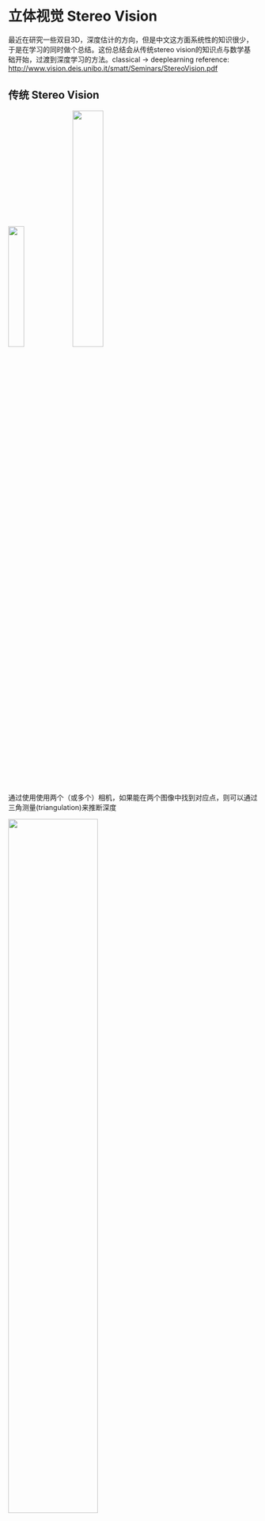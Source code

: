 # 立体视觉 Stereo Vision
最近在研究一些双目3D，深度估计的方向，但是中文这方面系统性的知识很少，于是在学习的同时做个总结。这份总结会从传统stereo vision的知识点与数学基础开始，过渡到深度学习的方法。classical -> deeplearning
reference:
http://www.vision.deis.unibo.it/smatt/Seminars/StereoVision.pdf

## 传统 Stereo Vision
<img src="assets/立体视觉_Stereo_Vision-39604de6.png" width="25%" />
<img src="assets/立体视觉_Stereo_Vision-4ebd1630.png" width="35%" />

通过使用使用两个（或多个）相机，如果能在两个图像中找到对应点，则可以通过三角测量(triangulation)来推断深度

<img src="assets/立体视觉_Stereo_Vision-73e255ab.png" width="60%" />
<img src="assets/立体视觉_Stereo_Vision-0118d06f.png" width="60%" />

对极约束(epipolar constraint)指出: 位于（红色）视线的点的对应点位于目标图像像平面πT上的绿线上。

<img src="assets/立体视觉_Stereo_Vision-2ad5aaf6.png" width="40%" />

<img src="assets/立体视觉_Stereo_Vision-a3504486.png" width="40%" />

可以找到平行的相平面，使得πR与πT上的成像点位于同一扫描线上

<img src="assets/立体视觉_Stereo_Vision-d8d48a75.png" width="40%" />

视差d与深度Z的转换：相似三角形
$$ \frac{b}{Z} = \frac{(b - x_R) + x_T}{Z - f} $$
$$ Z = \frac{b * f}{x_R - x_T} = \frac{b * f}{d} $$
根据Triangulation，世界坐标系的X, Y 也能由如下公式算出
$$ X = Z * \frac{x_R}{f}$$
$$ Y = Z * \frac{y_R}{f}$$

<img src="assets/立体视觉_Stereo_Vision-52a04195.png" width="70%" />

离摄像头越近，视差越大

<img src="assets/立体视觉_Stereo_Vision-95341eef.png" width="50%" />

每个视差值对应一个深度平面, 深度Z的范围Horopter受限于视差d

立体视觉算法总体分为如下4个步骤
1) Matching cost computation 匹配损失计算
2) Cost aggregation 损失聚合
3) Disparity computation/optimization 视差计算/优化
4) Disparity refinement 视差细化

在1之前还有一些前处理的方法，例如：Laplacian of Gaussian (LoG) filtering, Subtraction of mean values computed in nearby pixels, Bilateral filtering, Census transform

### Local approaches
1. Matching cost computation + 2. Cost aggregation (+ WTA)

### Global (semi-global) approaches
1. Matching cost computation + 3. Disparity computation/optimization

### 1 + 2. Matching cost computation & Cost aggregation (+ WTA)

#### Pixel level

<img src="assets/立体视觉_Stereo_Vision-9cb10c7d.png" width="70%" />

#### Fixed Window (FW)
<img src="assets/立体视觉_Stereo_Vision-75258732.png" width="60%" />

<img src="assets/立体视觉_Stereo_Vision-7ceb5fac.png" width="60%" />

R平面上红点的对应点，在T平面对极线 [x, x+dmax] 范围内寻找

<img src="assets/立体视觉_Stereo_Vision-72e7b8b7.png" width="50%" />

在像素层面计算匹配点(区域)的相似度(matching cost), winner takes all(WTA), cost最小的作为匹配点

#### Matching cost fomular
##### Single pixel
- Absolute differences
$$ e(x,y,d) = |I_R(x,y) - I_T(x+d,y)| $$
- Squared differences
$$ e(x,y,d) = (I_R(x,y) - I_T(x+d,y))^2 $$

##### Fixed Window (FW)
- Sum of Absolute differences (SAD)
$$ C(x,y,d) = \sum_{x∈S}|I_R(x,y) - I_T(x+d,y)| $$
- Sum of Squared differences (SSD)
$$ e(x,y,d) = \sum_{x∈S}(I_R(x,y) - I_T(x+d,y))^2 $$

基于window的matching cost计算会受以下因素影响：
- implicitly assumes frontal-parallel surfaces 假设平面平行

<img src="assets/立体视觉_Stereo_Vision-0e1ae303.png" width="70%" />
<img src="assets/立体视觉_Stereo_Vision-ae79628a.png" width="70%" />

- ignores depth discontinuities 忽略深度不连续性

<img src="assets/立体视觉_Stereo_Vision-e6b12d85.png" width="70%" />

- does not deal explicitly with uniform areas and repetitive patterns 没有明确处理统一区域与重复模式

<img src="assets/立体视觉_Stereo_Vision-f41a88f1.png" width="70%" />

基于上述问题的一系列改进方案
- Shiftable Windows： D. Scharstein and R. Szeliski, A taxonomy and evaluation of dense two-frame stereo correspondence algorithms Int. Jour. Computer Vision, 47(1/2/3):7–42, 2002
<img src="assets/立体视觉_Stereo_Vision-51438b01.png" width="60%" />

- Multiple Windows：H. Hirschmuller, P. Innocent, and J. Garibaldi, Real-time correlation-based stereo vision with reduced border errors Int. Journ. of Computer Vision, 47:1–3, 2002
<img src="assets/立体视觉_Stereo_Vision-cfd20c12.png" width="60%" />

- Variable Windows：O. Veksler, Fast variable window for stereo correspondence using integral images In Proc. Conf. on Computer Vision and Pattern Recognition (CVPR 2003), pages 556–561, 2003

- Segmentation based
- Bilateral Filtering
- Adaptive Weights
- Segment Support
- Fast Aggregation

### 3. Disparity computation/optimization
目标：基于整个stereo pair找到最佳视差匹配
定义了能量函数E(d)
$$ E(d) = E_{data}(d) + E_{smooth}(d) $$

$E_{data}$ 衡量stereo pair的匹配程度 (基于总体 matching cost)

$E_{smooth}$ 衡量边界处的连续性

一系列可参考的方法
- Graph Cuts: V. Kolmogorov and R. Zabih, Computing visual correspondence with occlusions using graph cuts, ICCV 2001
- BP + segmentation: A. Klaus, M. Sormann and K. Karner, Segment-based stereo matching using belief propagation and a self-adapting dissimilarity measure. ICPR 2006
- Cooperative + segmentation: Z. Wang and Z. Zheng, A region based stereo matching algorithm using cooperative optimization, CVPR 2008
- Dynamic Programming: D. Scharstein and R. Szeliski, A taxonomy and evaluation of dense two-frame stereo correspondence algorithms Int. Jour. Computer Vision, 47(1/2/3):7–42, 2002
- Scanline Optimization: H. Hirschmüller. Stereo vision in structured environments by consistent semi-global matching. CVPR 2006, PAMI 30(2):328-341, 2008

### 4. Disparity refinement
修正计算的视差异常值
以下可参考的方法
- Sub-pixel interpolation
- Image filtering: Median filtering, Morphological operators, Bilateral filtering
- Single Matching Phase
- Segmentation based outliers identification and replacement
- Iterative approaches
